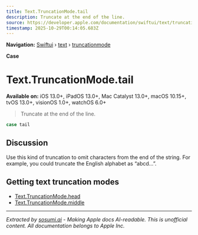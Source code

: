 ```yaml
---
title: Text.TruncationMode.tail
description: Truncate at the end of the line.
source: https://developer.apple.com/documentation/swiftui/text/truncationmode/tail
timestamp: 2025-10-29T00:14:05.683Z
---
```


**Navigation:** [Swiftui](/documentation/swiftui) › [text](/documentation/swiftui/text) › [truncationmode](/documentation/swiftui/text/truncationmode)

**Case**

# Text.TruncationMode.tail

**Available on:** iOS 13.0+, iPadOS 13.0+, Mac Catalyst 13.0+, macOS 10.15+, tvOS 13.0+, visionOS 1.0+, watchOS 6.0+

> Truncate at the end of the line.

```swift
case tail
```

## Discussion

Use this kind of truncation to omit characters from the end of the string. For example, you could truncate the English alphabet as “abcd…”.

## Getting text truncation modes

- [Text.TruncationMode.head](/documentation/swiftui/text/truncationmode/head)
- [Text.TruncationMode.middle](/documentation/swiftui/text/truncationmode/middle)

---

*Extracted by [sosumi.ai](https://sosumi.ai) - Making Apple docs AI-readable.*
*This is unofficial content. All documentation belongs to Apple Inc.*
